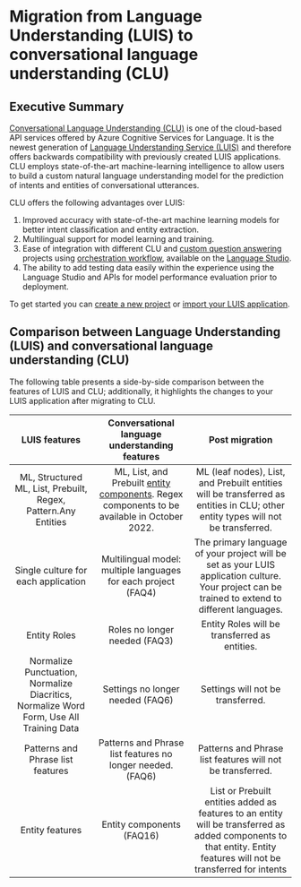 # Migration from Language Understanding (LUIS) to conversational language understanding (CLU)
## Executive Summary
[Conversational Language Understanding (CLU)]() is one of the cloud-based API services offered by Azure Cognitive Services for Language. It is the newest generation of [Language Understanding Service (LUIS)]() and therefore offers backwards compatibility with previously created LUIS applications. CLU employs state-of-the-art machine-learning intelligence to allow users to build a custom natural language understanding model for the prediction of intents and entities of conversational utterances. 

CLU offers the following advantages over LUIS: 

1. Improved accuracy with state-of-the-art machine learning models for better intent classification and entity extraction. 
2. Multilingual support for model learning and training. 
3. Ease of integration with different CLU and [custom question answering]() projects using [orchestration workflow](), available on the [Language Studio](). 
4. The ability to add testing data easily within the experience using the Language Studio and APIs for model performance evaluation prior to deployment. 

To get started you can [create a new project]() or [import your LUIS application](). 

## Comparison between Language Understanding (LUIS) and conversational language understanding (CLU)
The following table presents a side-by-side comparison between the features of LUIS and CLU; additionally, it highlights the changes to your LUIS application after migrating to CLU.

|LUIS features | Conversational language understanding features | Post migration |
|:------------:|:----------------------------------------------:|:--------------:|
|ML, Structured ML, List, Prebuilt, Regex, Pattern.Any Entities|ML, List, and Prebuilt [entity components](faq2). Regex components to be available in October 2022.|ML (leaf nodes), List, and Prebuilt entities will be transferred as entities in CLU; other entity types will not be transferred.| 
|Single culture for each application|Multilingual model: multiple languages for each project (FAQ4)|The primary language of your project will be set as your LUIS application culture. Your project can be trained to extend to different languages.|
|Entity Roles  |Roles no longer needed (FAQ3)  | Entity Roles will be transferred as entities.|
|Normalize Punctuation, Normalize Diacritics, Normalize Word Form, Use All Training Data  |Settings no longer needed (FAQ6)  |Settings will not be transferred.  |
|Patterns and Phrase list features|Patterns and Phrase list features no longer needed. (FAQ6)|Patterns and Phrase list features will not be transferred.  |
|Entity features| Entity components (FAQ16)| List or Prebuilt entities added as features to an entity will be transferred as added components to that entity. Entity features will not be transferred for intents |
























